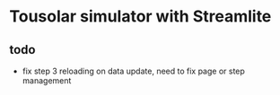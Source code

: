 # Tousolar simulator with Streamlite

## todo

- fix step 3 reloading on data update, need to fix page or step management